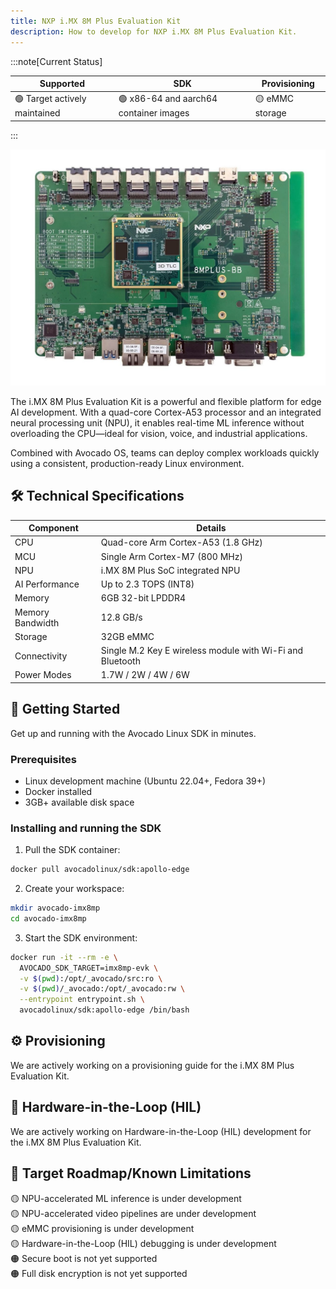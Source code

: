 ```yaml
---
title: NXP i.MX 8M Plus Evaluation Kit
description: How to develop for NXP i.MX 8M Plus Evaluation Kit.
---
```


:::note[Current Status]

| Supported                     | SDK                                    | Provisioning    |
|-------------------------------|----------------------------------------|-----------------|
| 🟢 Target actively maintained | 🟢 x86-64 and aarch64 container images | 🟡 eMMC storage |

:::

![i.MX 8M Plus](../imx-8m-plus.jpg)

The i.MX 8M Plus Evaluation Kit is a powerful and flexible platform for edge AI development. With a quad-core Cortex-A53 processor and an integrated neural processing unit (NPU), it enables real-time ML inference without overloading the CPU—ideal for vision, voice, and industrial applications.

Combined with Avocado OS, teams can deploy complex workloads quickly using a consistent, production-ready Linux environment.

## 🛠 Technical Specifications

| Component        | Details                                                   |
|------------------|-----------------------------------------------------------|
| CPU              | Quad-core Arm Cortex-A53 (1.8 GHz)                        |
| MCU              | Single Arm Cortex-M7 (800 MHz)                            |
| NPU              | i.MX 8M Plus SoC integrated NPU                           |
| AI Performance   | Up to 2.3 TOPS (INT8)                                     |
| Memory           | 6GB 32-bit LPDDR4                                         |
| Memory Bandwidth | 12.8 GB/s                                                 |
| Storage          | 32GB eMMC                                                 |
| Connectivity     | Single M.2 Key E wireless module with Wi-Fi and Bluetooth |
| Power Modes      | 1.7W / 2W / 4W / 6W                                       |

## 🚀 Getting Started

Get up and running with the Avocado Linux SDK in minutes.

### Prerequisites

- Linux development machine (Ubuntu 22.04+, Fedora 39+)
- Docker installed
- 3GB+ available disk space

### Installing and running the SDK

1. Pull the SDK container:

```bash
docker pull avocadolinux/sdk:apollo-edge
```

2. Create your workspace:

```bash
mkdir avocado-imx8mp
cd avocado-imx8mp
```

3. Start the SDK environment:

```bash
docker run -it --rm -e \
  AVOCADO_SDK_TARGET=imx8mp-evk \
  -v $(pwd):/opt/_avocado/src:ro \
  -v $(pwd)/_avocado:/opt/_avocado:rw \
  --entrypoint entrypoint.sh \
  avocadolinux/sdk:apollo-edge /bin/bash
```

## ⚙️ Provisioning

We are actively working on a provisioning guide for the i.MX 8M Plus Evaluation Kit.

## 🧰 Hardware-in-the-Loop (HIL)

We are actively working on Hardware-in-the-Loop (HIL) development for the i.MX 8M Plus Evaluation Kit.

## 🧭 Target Roadmap/Known Limitations

🟡 NPU-accelerated ML inference is under development\
🟡 NPU-accelerated video pipelines are under development\
🟡 eMMC provisioning is under development\
🟡 Hardware-in-the-Loop (HIL) debugging is under development\
🟠 Secure boot is not yet supported\
🟠 Full disk encryption is not yet supported


